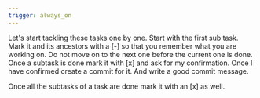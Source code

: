 ```yaml
---
trigger: always_on
---
```


Let's start tackling these tasks one by one.
Start with the first sub task. Mark it and its ancestors with a [-] so that you remember what you are working on.
Do not move on to the next one before the current one is done.
Once a subtask is done mark it with [x] and ask for my confirmation.
Once I have confirmed create a commit for it. And write a good commit message.

Once all the subtasks of a task are done mark it with an [x] as well.
